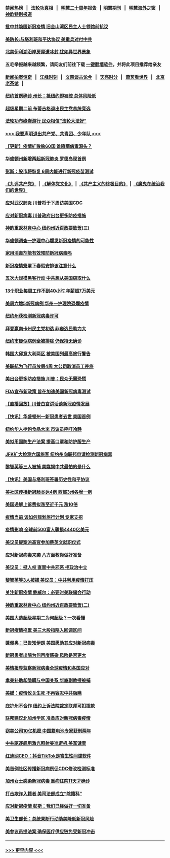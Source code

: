 #### [禁闻热榜](热点新闻.md?=0)  &nbsp;&nbsp;|&nbsp;&nbsp; [法轮功真相](https://github.com/gfw-breaker/truth/blob/master/README.md?=0) &nbsp;&nbsp;|&nbsp;&nbsp; [明慧二十周年报告](https://github.com/gfw-breaker/mh-reports/blob/master/README.md?=0) &nbsp;&nbsp;|&nbsp;&nbsp;[明慧期刊](https://github.com/gfw-breaker/mh-qikan) &nbsp;&nbsp;|&nbsp;&nbsp; [明慧海外之窗](https://github.com/gfw-breaker/mh-news/blob/master/README.md?=0) &nbsp;&nbsp;|&nbsp;&nbsp; [神韵特别报道](https://github.com/gfw-breaker/mh-news/blob/master/shenyun.md?=0)
#### [批中共隐匿新冠疫情  旧金山湾区民主人士领馆前抗议](../pages/nsc412/n11908761.md?t=03021502) 
#### [美防长:与塔利班和平达协议 美重兵对付中共](../pages/nsc412/n11908366.md?t=03021502) 
#### [北美伊利湖沿岸房屋遭冰封 犹如异世界景象](../pages/nsc412/n11908465.md?t=03021502) 
#### 五毛举报越来越频繁，请网友们前往下载 [一键翻墙软件](https://github.com/gfw-breaker/ssr-accounts)，并将此项目推荐给亲友
#### [新闻拍案惊奇](https://github.com/gfw-breaker/banned-news/blob/master/pages/link4.md) &nbsp;&nbsp;|&nbsp;&nbsp; [江峰时刻](https://github.com/gfw-breaker/banned-news/blob/master/pages/link4.md) &nbsp;&nbsp;|&nbsp;&nbsp; [文昭谈古论今](https://github.com/gfw-breaker/banned-news/blob/master/pages/link4.md) &nbsp;&nbsp;|&nbsp;&nbsp; [天亮时分](https://github.com/gfw-breaker/banned-news/blob/master/pages/link4.md) &nbsp;&nbsp;|&nbsp;&nbsp; [萧茗看世界](https://github.com/gfw-breaker/banned-news/blob/master/pages/link4.md) &nbsp;&nbsp;|&nbsp;&nbsp; [北京老茶馆](https://github.com/gfw-breaker/banned-news/blob/master/pages/link4.md) &nbsp;&nbsp;|&nbsp;&nbsp; 
#### [纽约首例确诊 州长：抵纽约即被控 总体风险低](../pages/nsc412/n11908143.md?t=03021502) 
#### [超级星期二前 布蒂吉格退出民主党总统竞选](../pages/nsc412/n11908156.md?t=03021502) 
#### [法轮功布碌崙游行 民众相信“法轮大法好”](../pages/nsc412/n11907645.md?t=03021502) 
#### [>>> 我要声明退出共产党、共青团、少年队 <<<](https://github.com/begood0513/goodnews/blob/master/quit/letter.md) 
#### [【更新】疫情扩散逾60国 谁隐瞒病毒源头？](../pages/nsc412/n11890652.md?t=03021502) 
#### [华盛顿州新增两起新冠肺炎 罗德岛现首例](../pages/nsc412/n11907757.md?t=03021502) 
#### [彭斯：股市将恢复 6周内能进行新冠疫苗测试](../pages/nsc412/n11907550.md?t=03021502) 
#### [《九评共产党》](https://github.com/begood0513/9ping.md/blob/master/README.md) &nbsp;|&nbsp; [《解体党文化》](../../../../jtdwh.md/blob/master/README.md)  &nbsp;|&nbsp; [《共产主义的终极目的》](../../../../gczydzjmd.md/blob/master/README.md) &nbsp;|&nbsp; [《魔鬼在统治我们的世界》](../../../../mgztzwmdsj.md/blob/master/README.md) 
#### [应对武汉肺炎 川普将于下周访美国CDC](../pages/nsc412/n11907493.md?t=03021502) 
#### [应对新冠病毒 川普政府出台更多防疫措施](../pages/nsc412/n11907354.md?t=03021502) 
#### [神韵重返林肯中心 纽约州近百政要致贺(三)](../pages/nsc412/n11904356.md?t=03021502) 
#### [华盛顿调查一护理中心爆发新冠疫情的可能性](../pages/nsc412/n11907230.md?t=03021502) 
#### [家用消毒剂能有效预防新冠病毒吗](../pages/nsc412/n11905553.md?t=03021502) 
#### [新冠疫情笼罩下春假安排该注意什么](../pages/nsc412/n11906890.md?t=03021502) 
#### [五次大规模黑客行动 中共想从美国窃取什么](../pages/nsc412/n11899124.md?t=03021502) 
#### [13个职业每周工作不到40小时 年薪超7万美元](../pages/nsc412/n11893686.md?t=03021502) 
#### [美周六增5新冠病例 华州一护理院恐爆疫情](../pages/nsc412/n11905823.md?t=03021502) 
#### [纽约州获检测新冠病毒许可](../pages/nsc412/n11906069.md?t=03021502) 
#### [拜登赢南卡州民主党初选 非裔选民助力大](../pages/nsc412/n11905930.md?t=03021502) 
#### [纽约市疑似病例全被排除 仍保持无确诊](../pages/nsc412/n11906039.md?t=03021502) 
#### [韩国大邱意大利两区 被美国列最高旅行警告](../pages/nsc412/n11905944.md?t=03021502) 
#### [美联航为飞行员放假4周 大公司取消员工差旅](../pages/nsc412/n11905894.md?t=03021502) 
#### [美出台更多防疫措施 川普：民众无需恐慌](../pages/nsc412/n11905747.md?t=03021502) 
#### [FDA宣布新政策 旨在加速美国新冠病毒测试](../pages/nsc412/n11905693.md?t=03021502) 
#### [【直播回放】川普白宫讲话谈新冠疫情发展](../pages/nsc412/n11905588.md?t=03021502) 
#### [【快讯】华盛顿州一新冠患者去世 美国首例](../pages/nsc412/n11905571.md?t=03021502) 
#### [纽约华人抢购食品大米 市议员呼吁冷静](../pages/nsc412/n11904453.md?t=03021502) 
#### [美拟用国防生产法案 提高口罩和防护服生产](../pages/nsc412/n11905517.md?t=03021502) 
#### [JFK扩大检测六国旅客 纽约州向联邦申请检测新冠病毒](../pages/nsc412/n11905491.md?t=03021502) 
#### [黎智英等三人被捕 美媒揭中共最怕的是什么](../pages/nsc412/n11905316.md?t=03021502) 
#### [【快讯】美国与塔利班签署历史性和平协议](../pages/nsc412/n11905172.md?t=03021502) 
#### [美社区传播新冠肺炎达4例 西部3州各增一例](../pages/nsc412/n11904070.md?t=03021502) 
#### [美国递解上诉费拟涨至近千元  涨10倍](../pages/nsc412/n11904466.md?t=03021502) 
#### [疫情当前 该如何规划旅行计划 专家支招](../pages/nsc412/n11903865.md?t=03021502) 
#### [疫情影响 全球前500富人骤损4440亿美元](../pages/nsc412/n11904283.md?t=03021502) 
#### [美议员提案派高官参加蔡英文就职仪式](../pages/nsc412/n11904166.md?t=03021502) 
#### [应对新冠病毒来袭 八方面教你做好准备](../pages/nsc412/n11903736.md?t=03021502) 
#### [美议员：挺人权 直面中共邪恶 拒政治中立](../pages/nsc412/n11903790.md?t=03021502) 
#### [黎智英等3人被捕 美议员：中共利用疫情打压](../pages/nsc412/n11903768.md?t=03021502) 
#### [关注新冠疫情 鲍威尔：必要时美联储会行动](../pages/nsc412/n11903672.md?t=03021502) 
#### [神韵重返林肯中心 纽约州近百政要致贺(二)](../pages/nsc412/n11897500.md?t=03021502) 
#### [美国大选超级星期二为何超级？一次看懂](../pages/nsc412/n11903490.md?t=03021502) 
#### [新冠疫情拖累 美三大股指陷入回调区间](../pages/nsc412/n11903211.md?t=03021502) 
#### [蓬佩奥：已告知伊朗 美国愿助其应对新冠病毒](../pages/nsc412/n11903212.md?t=03021502) 
#### [新冠患者出院为何再度感染 风险是否更大](../pages/nsc412/n11903262.md?t=03021502) 
#### [美情报界监察新冠病毒全球疫情和各国应对](../pages/nsc412/n11903098.md?t=03021502) 
#### [拿美补助却隐瞒与中国关系 华裔副教授被捕](../pages/nsc412/n11901687.md?t=03021502) 
#### [美媒：疫情攸关生死 不再容忍中共隐瞒](../pages/nsc412/n11901694.md?t=03021502) 
#### [庇护州不合作  纽约上诉法院裁定联邦可扣拨款](../pages/nsc412/n11902238.md?t=03021502) 
#### [联邦建议北加州学区 准备应对新冠病毒疫情](../pages/nsc412/n11902448.md?t=03021502) 
#### [窃美公司10亿机密 中国籍电池专家获刑两年](../pages/nsc412/n11901996.md?t=03021502) 
#### [中共驱逐舰用激光照射美巡逻机 美军谴责](../pages/nsc412/n11901964.md?t=03021502) 
#### [红迪网CEO：抖音TikTok是寄生性间谍软件](../pages/nsc412/n11901675.md?t=03021502) 
#### [美首例社区传播新冠病例促CDC修改检测标准](../pages/nsc412/n11901490.md?t=03021502) 
#### [加州女士感染新冠病毒 重病住院11天才确诊](../pages/nsc412/n11901246.md?t=03021502) 
#### [打击欺诈入籍者 美司法部成立“除籍科”](../pages/nsc412/n11901364.md?t=03021502) 
#### [应对新冠疫情 彭斯：我们已经做好一切准备](../pages/nsc412/n11901268.md?t=03021502) 
#### [美卫生部长：总统果断行动助美降低新冠风险](../pages/nsc412/n11900906.md?t=03021502) 
#### [美参议员提法案 确保医疗供应链免受新冠冲击](../pages/nsc412/n11901144.md?t=03021502) 

----
#### [ >>> 更早内容 <<< ](../indexes/nsc412-earlier.md)
